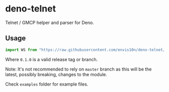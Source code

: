 # deno-telnet

Telnet / GMCP helper and parser for Deno.

## Usage

```ts
import WS from "https://raw.githubusercontent.com/envis10n/deno-telnet/0.1.0/mod.ts";
```

Where `0.1.0` is a valid release tag or branch.

Note: It's not recommended to rely on `master` branch as this will be the latest, possibly breaking, changes to the module.

Check `examples` folder for example files.